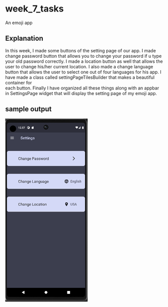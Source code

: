 # week_7_tasks

An emoji app

## Explanation

In this week, I made some buttons of the setting page of our app. I made change password button
that allows you to change your password if u type your old password correctly. I made a location
button as well that allows the user to change his/her current location. I also made a change
language button that allows the user to select one out of four languages for his app.
I have made a class called settingPageTilesBuilder that makes a beautiful container for           
each button. Finally I have organized all these things along with an appbar in SettingsPage
widget that will display the setting page of my emoji app.

## sample output

![img.png](img.png)